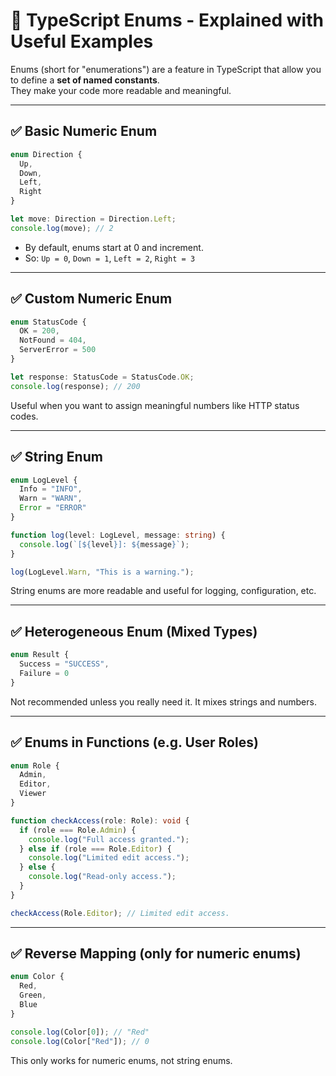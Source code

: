 
# 🎌 TypeScript Enums - Explained with Useful Examples

Enums (short for "enumerations") are a feature in TypeScript that allow you to define a **set of named constants**.  
They make your code more readable and meaningful.

---

## ✅ Basic Numeric Enum

```ts
enum Direction {
  Up,
  Down,
  Left,
  Right
}

let move: Direction = Direction.Left;
console.log(move); // 2
```

- By default, enums start at 0 and increment.
- So: `Up = 0`, `Down = 1`, `Left = 2`, `Right = 3`

---

## ✅ Custom Numeric Enum

```ts
enum StatusCode {
  OK = 200,
  NotFound = 404,
  ServerError = 500
}

let response: StatusCode = StatusCode.OK;
console.log(response); // 200
```

Useful when you want to assign meaningful numbers like HTTP status codes.

---

## ✅ String Enum

```ts
enum LogLevel {
  Info = "INFO",
  Warn = "WARN",
  Error = "ERROR"
}

function log(level: LogLevel, message: string) {
  console.log(`[${level}]: ${message}`);
}

log(LogLevel.Warn, "This is a warning.");
```

String enums are more readable and useful for logging, configuration, etc.

---

## ✅ Heterogeneous Enum (Mixed Types)

```ts
enum Result {
  Success = "SUCCESS",
  Failure = 0
}
```

Not recommended unless you really need it. It mixes strings and numbers.

---

## ✅ Enums in Functions (e.g. User Roles)

```ts
enum Role {
  Admin,
  Editor,
  Viewer
}

function checkAccess(role: Role): void {
  if (role === Role.Admin) {
    console.log("Full access granted.");
  } else if (role === Role.Editor) {
    console.log("Limited edit access.");
  } else {
    console.log("Read-only access.");
  }
}

checkAccess(Role.Editor); // Limited edit access.
```

---

## ✅ Reverse Mapping (only for numeric enums)

```ts
enum Color {
  Red,
  Green,
  Blue
}

console.log(Color[0]); // "Red"
console.log(Color["Red"]); // 0
```

This only works for numeric enums, not string enums.

